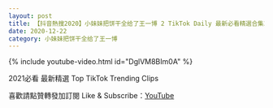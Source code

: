 ```yaml
---
layout: post
title: 【抖音熱搜2020】小妹妹把饼干全给了王一博 2 TikTok Daily 最新必看精選合集2020 12 22
date: 2020-12-22
category: 小妹妹把饼干全给了王一博
---
```


{% include youtube-video.html id="DglVM8BIm0A" %}

2021必看 最新精選 Top TikTok Trending Clips

喜歡請點贊轉發加訂閱 Like & Subscribe：[YouTube](https://www.youtube.com/channel/UCAoR7VcanIPd04uEq_GIylA/videos)

